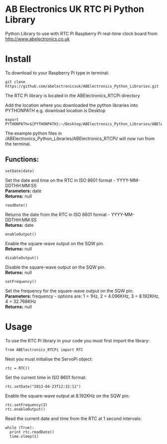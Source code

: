 AB Electronics UK RTC Pi Python Library
=====

Python Library to use with RTC Pi Raspberry Pi real-time clock board from http://www.abelectronics.co.uk

Install
====

To download to your Raspberry Pi type in terminal: 

```
git clone https://github.com/abelectronicsuk/ABElectronics_Python_Libraries.git
```
The RTC Pi library is located in the ABElectronics_RTCPi directory

Add the location where you downloaded the python libraries into PYTHONPATH e.g. download location is Desktop
```
export PYTHONPATH=${PYTHONPATH}:~/Desktop/ABElectronics_Python_Libraries/ABElectronics_RTCPi/
```

The example python files in /ABElectronics_Python_Libraries/ABElectronics_RTCPi/ will now run from the terminal.

Functions:
----------

```
setDate(date) 
```
Set the date and time on the RTC in ISO 8601 format - YYYY-MM-DDTHH:MM:SS   
**Parameters:** date   
**Returns:** null

```
readDate() 
```
Returns the date from the RTC in ISO 8601 format - YYYY-MM-DDTHH:MM:SS   
**Returns:** date


```
enableOutput() 
```
Enable the square-wave output on the SQW pin.  
**Returns:** null

```
disableOutput()
```
Disable the square-wave output on the SQW pin.   
**Returns:** null

```
setFrequency()
```
Set the frequency for the square-wave output on the SQW pin.   
**Parameters:** frequency - options are: 1 = 1Hz, 2 = 4.096KHz, 3 = 8.192KHz, 4 = 32.768KHz   
**Returns:** null

Usage
====

To use the RTC Pi library in your code you must first import the library:
```
from ABElectronics_RTCPi import RTC
```
Next you must initialise the ServoPi object:
```
rtc = RTC()
```
Set the current time in ISO 8601 format:
```
rtc.setDate("2013-04-23T12:32:11")
```
Enable the square-wave output at 8.192KHz on the SQW pin:
```
rtc.setFrequency(3)
rtc.enableOutput()
```
Read the current date and time from the RTC at 1 second intervals:
```
while (True):
  print rtc.readDate()
  time.sleep(1)
```
